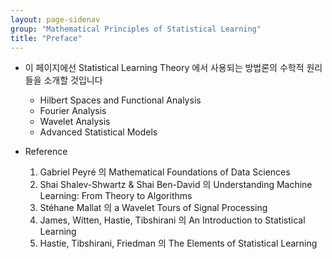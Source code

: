 ```yaml
---
layout: page-sidenav
group: "Mathematical Principles of Statistical Learning"
title: "Preface"
---
```


- 이 페이지에선 Statistical Learning Theory 에서 사용되는 방법론의 수학적 원리들을 소개할 것입니다

	- Hilbert Spaces and Functional Analysis
	- Fourier Analysis
	- Wavelet Analysis
	- Advanced Statistical Models 
- Reference
	1. Gabriel Peyré 의 Mathematical Foundations of Data Sciences
	2. Shai Shalev-Shwartz & Shai Ben-David 의 Understanding Machine Learning: From Theory to Algorithms
	3. Stéhane Mallat 의 a Wavelet Tours of Signal Processing
	4. 	James, Witten, Hastie, Tibshirani 의 An Introduction to Statistical Learning
	2. Hastie, Tibshirani, Friedman 의 The Elements of Statistical Learning 